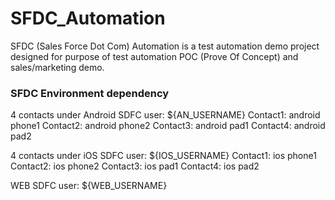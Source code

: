 # SFDC_Automation

SFDC (Sales Force Dot Com) Automation is a test automation demo project designed for purpose of test automation POC (Prove Of Concept) and sales/marketing demo.

### SFDC Environment dependency
4 contacts under Android SDFC user: ${AN_USERNAME}
Contact1: android phone1
Contact2: android phone2
Contact3: android pad1
Contact4: android pad2

4 contacts under iOS SDFC user: ${IOS_USERNAME} 
Contact1: ios phone1
Contact2: ios phone2
Contact3: ios pad1
Contact4: ios pad2

WEB SDFC user: ${WEB_USERNAME}
